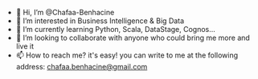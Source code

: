 - 👋 Hi, I’m @Chafaa-Benhacine
- 👀 I’m interested in Business Intelligence & Big Data
- 🌱 I’m currently learning Python, Scala, DataStage, Cognos...
- 💞️ I’m looking to collaborate with anyone who could bring me more and live it
- 📫 How to reach me? it's easy! you can write to me at the following address: chafaa.benhacine@gmail.com

<!---
Chafaa-Benhacine/Chafaa-Benhacine is a ✨ special ✨ repository because its `README.md` (this file) appears on your GitHub profile.
You can click the Preview link to take a look at your changes.
--->
